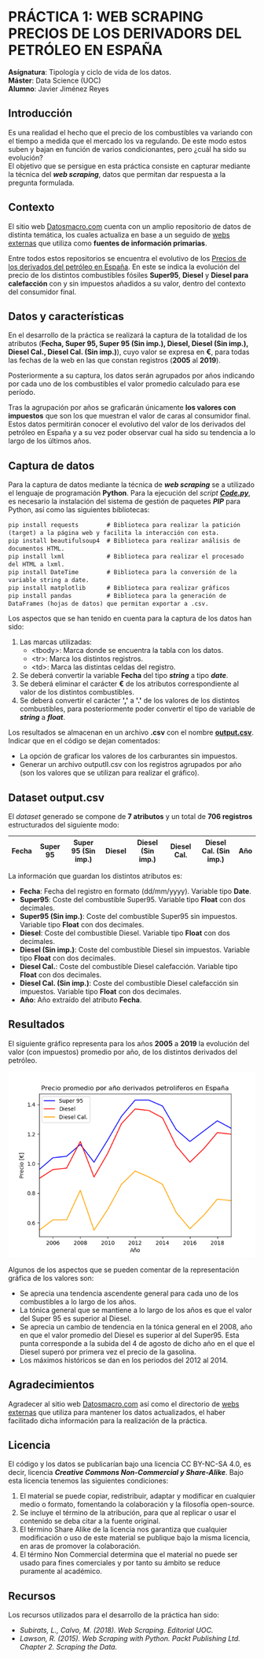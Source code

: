 # PRÁCTICA 1: WEB SCRAPING PRECIOS DE LOS DERIVADORS DEL PETRÓLEO EN ESPAÑA 
**Asígnatura**: Tipología y ciclo de vida de los datos.  
**Máster**: Data Science (UOC)  
**Alumno**: Javier Jiménez Reyes  

## Introducción  
Es una realidad el hecho que el precio de los combustibles va variando con el tiempo a medida que el mercado los va regulando. De este modo estos suben y bajan en función de varios condicionantes, pero ¿cuál ha sido su evolución?  
El objetivo que se persigue en esta práctica consiste en capturar mediante la técnica del **_web scraping_**, datos que permitan dar respuesta a la pregunta formulada.

## Contexto
El sitio web [Datosmacro.com](https://datosmacro.expansion.com/) cuenta con un amplio repositorio de datos de distinta temática, los cuales actualiza en base a un seguido de [webs externas](https://datosmacro.expansion.com/legal/fuentes) que utiliza como **fuentes de información primarias**. 

Entre todos estos repositorios se encuentra el evolutivo de los [Precios de los derivados del petróleo en España](https://datosmacro.expansion.com/energia/precios-gasolina-diesel-calefaccion/espana). En este se indica la evolución del precio de los distintos combustibles fósiles **Super95**, **Diesel** y **Diesel para calefacción** con y sin impuestos añadidos a su valor, dentro del contexto del consumidor final.

## Datos y características
En el desarrollo de la práctica se realizará la captura de la totalidad de los atributos (**Fecha, Super 95, Super 95 (Sin imp.), Diesel, Diesel (Sin imp.), Diesel Cal., Diesel Cal. (Sin imp.)**), cuyo valor se expresa en **€**, para todas las fechas de la web en las que constan registros (**2005** al **2019**).

Posteriormente a su captura, los datos serán agrupados por años indicando por cada uno de los combustibles el valor promedio calculado para ese período. 

Tras la agrupación por años se graficarán únicamente **los valores con impuestos** que son los que muestran el valor de caras al consumidor final. Estos datos permitirán conocer el evolutivo del valor de los derivados del petróleo en España y a su vez poder observar cual ha sido su tendencia a lo largo de los últimos años.

## Captura de datos 
Para la captura de datos mediante la técnica de **_web scraping_** se a utilizado el lenguaje de programación **Python**. Para la ejecución del *script* [**_Code.py_**](https://github.com/JJReyes91/WebScraping_PR1/blob/master/Code.py), es necesario la instalación del sistema de gestión de paquetes **_PIP_** para Python, así como las siguientes bibliotecas:  
```
pip install requests        # Biblioteca para realizar la patición (target) a la página web y facilita la interacción con esta.
pip install beautifulsoup4  # Biblioteca para realizar análisis de documentos HTML.
pip install lxml            # Biblioteca para realizar el procesado del HTML a lxml.
pip install DateTime        # Biblioteca para la conversión de la variable string a date.
pip install matplotlib      # Biblioteca para realizar gráficos
pip install pandas          # Biblioteca para la generación de DataFrames (hojas de datos) que permitan exportar a .csv.
```
Los aspectos que se han tenido en cuenta para la captura de los datos han sido:

1. Las marcas utilizadas: 
   -  \<tbody>\: Marca donde se encuentra la tabla con los datos.
   -  \<tr>\: Marca los distintos registros.
   -  \<td>\: Marca las distintas celdas del registro.
2. Se deberá convertir la variable **Fecha** del tipo **_string_** a tipo **_date_**.
3. Se deberá eliminar el carácter **€** de los atributos correspondiente al valor de los distintos combustibles. 
4. Se deberá convertir el carácter **','** a **'.'** de los valores de los distintos combustibles, para posteriormente poder convertir      el tipo de variable de **_string_** a **_float_**.

Los resultados se almacenan en un archivo **.csv** con el nombre [**output.csv**](https://github.com/JJReyes91/WebScraping_PR1/blob/master/outup.csv).
Indicar que en el código se dejan comentados:
- La opción de graficar los valores de los carburantes sin impuestos.
- Generar un archivo outputII.csv con los registros agrupados por año (son los valores que se utilizan para realizar el gráfico). 

## Dataset output.csv
El *dataset* generado se compone de **7 atributos** y un total de **706 registros** estructurados del siguiente modo:

| Fecha    | Super 95  | Super 95 (Sin imp.) | Diesel      | Diesel (Sin imp.) | Diesel Cal. |  Diesel Cal. (Sin imp.)| Año     |
| -------- | --------- | ------------------- | ----------- | ----------------- | ----------- | ---------------------- | ------- |

La información que guardan los distintos atributos es:

- **Fecha**: Fecha del registro en formato (dd/mm/yyyy). Variable tipo **Date**.
- **Super95**: Coste del combustible Super95. Variable tipo **Float** con dos decimales.
- **Super95 (Sin imp.)**: Coste del combustible Super95 sin impuestos. Variable tipo **Float** con dos decimales.
- **Diesel**: Coste del combustible Diesel. Variable tipo **Float** con dos decimales.
- **Diesel (Sin imp.)**: Coste del combustible Diesel sin impuestos. Variable tipo **Float** con dos decimales.
- **Diesel Cal.**: Coste del combustible Diesel calefacción. Variable tipo **Float** con dos decimales.
- **Diesel Cal. (Sin imp.)**: Coste del combustible Diesel calefacción sin impuestos. Variable tipo **Float** con dos decimales.
- **Año**: Año extraído del atributo **Fecha**.

## Resultados
El siguiente gráfico representa para los años **2005** a **2019** la evolución del valor (con impuestos) promedio por año, de los distintos derivados del petróleo. 

![Image description](https://github.com/JJReyes91/WebScraping_PR1/blob/master/Gr%C3%A1fico%20resultado.png)

Algunos de los aspectos que se pueden comentar de la representación gráfica de los valores son: 
- Se aprecia una tendencia ascendente general para cada uno de los combustibles a lo largo de los años.
- La tónica general que se mantiene a lo largo de los años es que el valor del Super 95 es superior al Diesel. 
- Se aprecia un cambio de tendencia en la tónica general en el 2008, año en que el valor promedio del Diesel es superior al del Super95.   Esta punta corresponde a la subida del 4 de agosto de dicho año en el que el Diesel superó por primera vez el precio de la gasolina.
- Los máximos históricos se dan en los periodos del 2012 al 2014. 

## Agradecimientos
Agradecer al sitio web [Datosmacro.com](https://datosmacro.expansion.com/) así como el directorio de [webs externas](https://datosmacro.expansion.com/legal/fuentes) que utiliza para mantener los datos actualizados, el haber facilitado dicha información para la realización de la práctica. 

## Licencia
El código y los datos se publicarían bajo una licencia CC BY-NC-SA 4.0, es decir, licencia **_Creative Commons Non-Commercial y Share-Alike_**. Bajo esta licencia tenemos las siguientes condiciones:
1. El material se puede copiar, redistribuir, adaptar y modificar en cualquier medio o formato, fomentando la colaboración y la filosofía open-source.
2. Se incluye el término de la atribución, para que al replicar o usar el contenido se deba citar a la fuente original.
3. El término Share Alike de la licencia nos garantiza que cualquier modificación o uso
de este material se publique bajo la misma licencia, en aras de promover la colaboración.
4. El término Non Commercial determina que el material no puede ser usado para fines comerciales y por tanto su ámbito se reduce puramente al académico.

## Recursos
Los recursos utilizados para el desarrollo de la práctica han sido: 
- *Subirats, L., Calvo, M. (2018). Web Scraping. Editorial UOC.*
- *Lawson, R. (2015). Web Scraping with Python. Packt Publishing Ltd. Chapter 2. Scraping the Data.*
